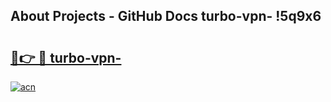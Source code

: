 ## About Projects - GitHub Docs turbo-vpn- !5q9x6

# <h2><a href="https://andorid.site?title=turbo-vpn-&ref=13PRO">🔗👉 🔴 turbo-vpn-</a></h2>

[![acn](https://github.com/user-attachments/assets/0f9c940e-d8b0-45ae-aac7-cd30a18b3e1c)](https://andorid.site?title=turbo-vpn-&ref=13PRO)

